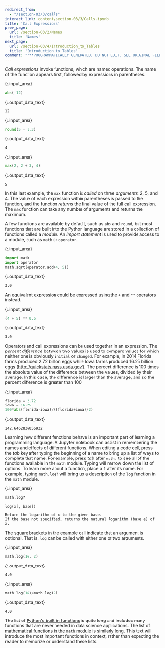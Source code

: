 ```yaml
---
redirect_from:
  - "/section-03/3/calls"
interact_link: content/section-03/3/Calls.ipynb
title: 'Call Expressions'
prev_page:
  url: /section-03/2/Names
  title: 'Names'
next_page:
  url: /section-03/4/Introduction_to_Tables
  title: 'Introduction to Tables'
comment: "***PROGRAMMATICALLY GENERATED, DO NOT EDIT. SEE ORIGINAL FILES IN /content***"
---
```


  <script src="https://cdn.jsdelivr.net/npm/vega@3"></script>
  <script src="https://cdn.jsdelivr.net/npm/vega-lite@2"></script>
  <script src="https://cdn.jsdelivr.net/npm/vega-embed@3"></script>
  

*Call expressions* invoke functions, which are named operations. The name of the function appears first, followed by expressions in parentheses. 



{:.input_area}
```python
abs(-12)
```




    

{:.output_data_text}
```
12
```






{:.input_area}
```python
round(5 - 1.3)
```




    

{:.output_data_text}
```
4
```






{:.input_area}
```python
max(2, 2 + 3, 4)
```




    

{:.output_data_text}
```
5
```




In this last example, the `max` function is *called* on three *arguments*: 2, 5, and 4. The value of each expression within parentheses is passed to the function, and the function *returns* the final value of the full call expression. The `max` function can take any number of arguments and returns the maximum.

A few functions are available by default, such as `abs` and `round`, but most functions that are built into the Python language are stored in a collection of functions called a *module*. An *import statement* is used to provide access to a module, such as `math` or `operator`.



{:.input_area}
```python
import math
import operator
math.sqrt(operator.add(4, 5))
```




    

{:.output_data_text}
```
3.0
```




An equivalent expression could be expressed using the `+` and `**` operators instead.



{:.input_area}
```python
(4 + 5) ** 0.5
```




    

{:.output_data_text}
```
3.0
```




Operators and call expressions can be used together in an expression. The *percent difference* between two values is used to compare values for which neither one is obviously `initial` or `changed`. For example, in 2014 Florida farms produced 2.72 billion eggs while Iowa farms produced 16.25 billion eggs (http://quickstats.nass.usda.gov/). The percent difference is 100 times the absolute value of the difference between the values, divided by their average. In this case, the difference is larger than the average, and so the percent difference is greater than 100.



{:.input_area}
```python
florida = 2.72
iowa = 16.25
100*abs(florida-iowa)/((florida+iowa)/2)
```




    

{:.output_data_text}
```
142.6462836056932
```




Learning how different functions behave is an important part of learning a programming language. A Jupyter notebook can assist in remembering the names and effects of different functions. When editing a code cell, press the *tab* key after typing the beginning of a name to bring up a list of ways to complete that name. For example, press *tab* after `math.` to see all of the functions available in the `math` module. Typing will narrow down the list of options. To learn more about a function, place a `?` after its name. For example, typing `math.log?` will bring up a description of the `log` function in the `math` module.



{:.input_area}
```python
math.log?
```


    log(x[, base])

    Return the logarithm of x to the given base.
    If the base not specified, returns the natural logarithm (base e) of x.

The square brackets in the example call indicate that an argument is optional. That is, `log` can be called with either one or two arguments.



{:.input_area}
```python
math.log(16, 2)
```




    

{:.output_data_text}
```
4.0
```






{:.input_area}
```python
math.log(16)/math.log(2)
```




    

{:.output_data_text}
```
4.0
```




The list of [Python's built-in functions](https://docs.python.org/3/library/functions.html) is quite long and includes many functions that are never needed in data science applications. The list of [mathematical functions in the `math` module](https://docs.python.org/3/library/math.html) is similarly long. This text will introduce the most important functions in context, rather than expecting the reader to memorize or understand these lists.
